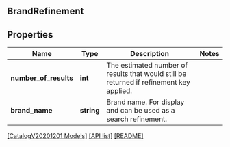 ## BrandRefinement

## Properties

Name | Type | Description | Notes
------------ | ------------- | ------------- | -------------
**number_of_results** | **int** | The estimated number of results that would still be returned if refinement key applied. |
**brand_name** | **string** | Brand name. For display and can be used as a search refinement. |

[[CatalogV20201201 Models]](../) [[API list]](../../Api) [[README]](../../../README.md)
